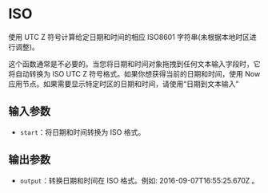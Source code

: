 # ISO

使用 UTC Z 符号计算给定日期和时间的相应 ISO8601 字符串(未根据本地时区进行调整)。

这个函数通常是不必要的。当您将日期和时间对象拖拽到任何文本输入字段时，它将自动转换为 ISO UTC Z 符号格式。如果你想获得当前的日期和时间，使用 Now 应用节点。如果需要显示特定时区的日期和时间，请使用“日期到文本输入”

## 输入参数

- `start`：将日期和时间转换为 ISO 格式。

## 输出参数

- `output`：转换日期和时间在 ISO 格式。例如: 2016-09-07T16:55:25.670Z 。
